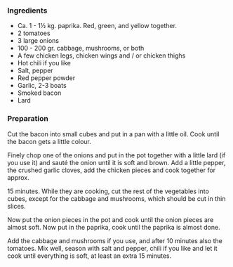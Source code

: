 
### Ingredients
- Ca. 1 - 1½ kg. paprika. Red, green, and yellow together.
- 2 tomatoes
- 3 large onions
- 100 - 200 gr. cabbage, mushrooms, or both
- A few chicken legs, chicken wings and / or chicken thighs
- Hot chili if you like
- Salt, pepper
- Red pepper powder
- Garlic, 2-3 boats
- Smoked bacon
- Lard

### Preparation
Cut the bacon into small cubes and put in a pan with a little oil. Cook until the bacon gets a little colour.

 Finely chop one of the onions and put in the pot together with a little lard (if you use it) and sauté the onion until it is soft and brown. Add a little pepper, the crushed garlic cloves, add the chicken pieces and cook together for approx.

 15 minutes. While they are cooking, cut the rest of the vegetables into cubes, except for the cabbage and mushrooms, which should be cut in thin slices.

 Now put the onion pieces in the pot and cook until the onion pieces are almost soft. Now put in the paprika, cook until the paprika is almost done.

 Add the cabbage and mushrooms if you use, and after 10 minutes also the tomatoes. Mix well, season with salt and pepper, chili if you like and let it cook until everything is soft, at least an extra 15 minutes.

 